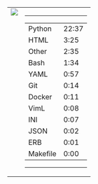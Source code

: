 
<table><tr>
<td valign="top">
  <img src="https://wakatime.com/share/@Aperture/0cd21d5d-ac4f-458d-9c71-d06f479c1297.png" />
</td>

<td valign="top">
  <hr>
  <table>
    <tr><td>Python</td><td>22:37</td></tr><tr><td>HTML</td><td>3:25</td></tr><tr><td>Other</td><td>2:35</td></tr><tr><td>Bash</td><td>1:34</td></tr><tr><td>YAML</td><td>0:57</td></tr><tr><td>Git</td><td>0:14</td></tr><tr><td>Docker</td><td>0:11</td></tr><tr><td>VimL</td><td>0:08</td></tr><tr><td>INI</td><td>0:07</td></tr><tr><td>JSON</td><td>0:02</td></tr><tr><td>ERB</td><td>0:01</td></tr><tr><td>Makefile</td><td>0:00</td></tr>
  </table>
  <hr>
</td>
</tr></table>

